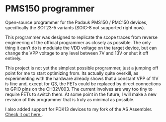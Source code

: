 # PMS150 programmer

Open-source programmer for the Padauk PMS150 / PMC150 devices, specifically the SOT23-5 variants (SOIC-8 not supported right now).

This programmer was designed to replicate the scope traces from reverse engineering of the official programmer as closely as possible. The only thing it can’t do is modulate the VDD voltage on the target device, but can change the VPP voltage to any level between 7V and 13V or shut it off entirely.

This project is not yet the simplest possible programmer, just a jumping off point for me to start optimizing from. Its actually quite overkill, as experimenting with the hardware already shows that a constant VPP of 11V is fine and, except for Q3, the FETs could be replaced by direct connections to GPIO pins on the CH32V003. The current involves are way too tiny to require FETs to switch them. At some point in the future, I will make a new revision of this programmer that is truly as minimal as possible.

I also added support for PDK13 devices to my fork of the AS Assembler. [Check it out here.](https://github.com/AvalonSemiconductors/asl-avalonsemi/tree/avalonsemi).
